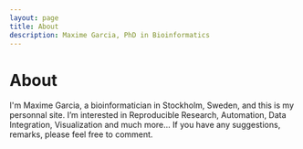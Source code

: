 ```yaml
---
layout: page
title: About
description: Maxime Garcia, PhD in Bioinformatics
---
```


<div class="card">
  <div class="card-header"><h1>About</h1></div>
  <div class="card-block">
    <div class="card-text">
      I'm Maxime Garcia, a bioinformatician in Stockholm, Sweden, and this is my personnal site.
      I’m interested in Reproducible Research, Automation, Data Integration, Visualization and much more...
      If you have any suggestions, remarks, please feel free to comment.
    </div>
  </div>
</div>
